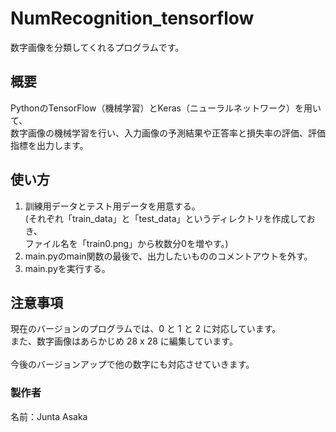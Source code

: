 # NumRecognition_tensorflow
数字画像を分類してくれるプログラムです。<br>

## 概要
PythonのTensorFlow（機械学習）とKeras（ニューラルネットワーク）を用いて、<br>
数字画像の機械学習を行い、入力画像の予測結果や正答率と損失率の評価、評価指標を出力します。<br>

## 使い方
1. 訓練用データとテスト用データを用意する。<br>
   (それぞれ「train_data」と「test_data」というディレクトリを作成しておき、<br>
   ファイル名を「train0.png」から枚数分0を増やす。)<br>
2. main.pyのmain関数の最後で、出力したいもののコメントアウトを外す。<br>
3. main.pyを実行する。<br>

## 注意事項
現在のバージョンのプログラムでは、0 と 1 と 2 に対応しています。<br>
また、数字画像はあらかじめ 28 x 28 に編集しています。<br>
<br>
今後のバージョンアップで他の数字にも対応させていきます。<br>

### 製作者
名前：Junta Asaka
